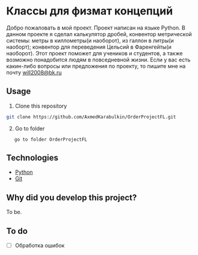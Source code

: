 # Классы для физмат концепций

Добро пожаловать в мой проект. Проект написан на языке Python. В данном проекте я сделал калькулятор дробей, конвентор метрической системы: метры в киллометры(и наоборот), из галлон в литры(и наоборт); конвентор для переведения Цельсий в Фаренгейты(и наоборот).
Этот проект поможет для учеников и студентов, а также возможно понадобится людям в повседневной жизни. 
Если у вас есть какин-либо вопросы или предложения по проекту, то пишите мне на почту will2008@bk.ru
## Usage
1. Clone this repository
```sh
git clone https://github.com/AxmedKarabulkin/OrderProjectFL.git
```
2. Go to folder
```
   go to folder OrderProjectFL
```


## Technologies
- [Python](https://www.python.org/)
- [Git](https://git-scm.com/)

 ## Why did you develop this project?
To be.

## To do
- [ ] Обработка ошибок
